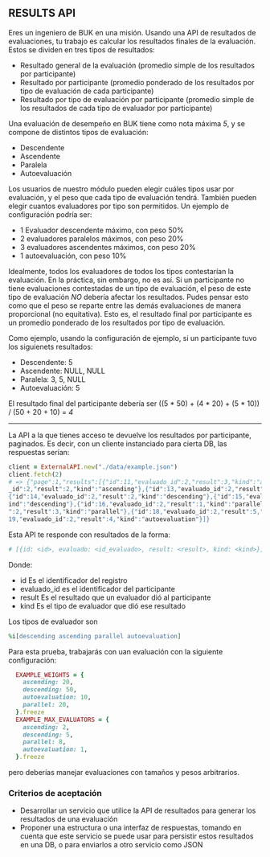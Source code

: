 ## RESULTS API

Eres un ingeniero de BUK en una misión. Usando una API de resultados de evaluaciones, tu trabajo es calcular los
resultados finales de la evaluación. Estos se dividen en tres tipos de resultados:

- Resultado general de la evaluación (promedio simple de los resultados por participante)
- Resultado por participante (promedio ponderado de los resultados por tipo de evaluación de cada participante)
- Resultado por tipo de evaluación por participante (promedio simple de los resultados de cada tipo de evaluador por
  participante)


Una evaluación de desempeño en BUK tiene como nota máxima *5*, y se compone de distintos tipos de evaluación:
- Descendente
- Ascendente
- Paralela
- Autoevaluación

Los usuarios de nuestro módulo pueden elegir cuáles tipos usar por evaluación, y el peso que cada tipo de evaluación
tendrá. También pueden elegir cuantos evaluadores por tipo son permitidos. Un ejemplo de configuración podría ser:

- 1 Evaluador descendente máximo, con peso 50%
- 2 evaluadores paralelos máximos, con peso 20%
- 3 evaluadores ascendentes máximos, con peso 20%
- 1 autoevaluación, con peso 10%

Idealmente, todos los evaluadores de todos los tipos contestarían la evaluación. En la práctica, sin embargo, no es así.
Si un participante no tiene evaluaciones contestadas de un tipo de evaluación, el peso de este tipo de evaluación *NO* 
debería afectar los resultados. Pudes pensar esto como que el peso se reparte entre las demás evaluaciones de manera
proporcional (no equitativa). Esto es, el resultado final por participante es un promedio ponderado de los resultados
por tipo de evaluación.

Como ejemplo, usando la configuración de ejemplo, si un participante tuvo los siguienets resultados:

- Descendente: 5
- Ascendente: NULL, NULL
- Paralela: 3, 5, NULL
- Autoevaluación: 5

El resultado final del participante debería ser ((5 * 50) + (4 * 20) + (5 * 10)) / (50 + 20 + 10) = *4*


---

La API a la que tienes acceso te devuelve los resultados por participante, paginados. Es decir, con un cliente
instanciado para cierta DB, las respuestas serían:

```ruby
client = ExternalAPI.new("./data/example.json")
client.fetch(2)
# => {"page":1,"results":[{"id":11,"evaluado_id":2,"result":3,"kind":"ascending"},{"id":12,"evaluado
_id":2,"result":2,"kind":"ascending"},{"id":13,"evaluado_id":2,"result":4,"kind":"descending"},
{"id":14,"evaluado_id":2,"result":2,"kind":"descending"},{"id":15,"evaluado_id":2,"result":1,"k
ind":"descending"},{"id":16,"evaluado_id":2,"result":1,"kind":"parallel"},{"id":17,"evaluado_id
":2,"result":3,"kind":"parallel"},{"id":18,"evaluado_id":2,"result":5,"kind":"parallel"},{"id":
19,"evaluado_id":2,"result":4,"kind":"autoevaluation"}]}
```

Esta API te responde con resultados de la forma:

```ruby
# [{id: <id>, evaluado: <id_evaluado>, result: <result>, kind: <kind>}, {id: <id>, evaluado: <id_evaluado>, result: <result>, kind: <kind>}]
```

Donde:
- id Es el identificador del registro
- evaluado_id es el identificador del participante
- result Es el resultado que un evaluador dió al participante
- kind Es el tipo de evaluador que dió ese resultado

Los tipos de evaluador son

```ruby
%i[descending ascending parallel autoevaluation]
```


Para esta prueba, trabajarás con uan evaluación con la siguiente configuración:
```ruby
  EXAMPLE_WEIGHTS = {
    ascending: 20,
    descending: 50,
    autoevaluation: 10,
    parallel: 20,
  }.freeze
  EXAMPLE_MAX_EVALUATORS = {
    ascending: 2,
    descending: 5,
    parallel: 8,
    autoevaluation: 1,
  }.freeze
```

pero deberías manejar evaluaciones con tamaños y pesos arbitrarios.


### Criterios de aceptación

- Desarrollar un servicio que utilice la API de resultados para generar los resultados de una evaluación
- Proponer una estructura o una interfaz de respuestas, tomando en cuenta que este servicio se puede usar para persistir
  estos resultados en una DB, o para enviarlos a otro servicio como JSON
